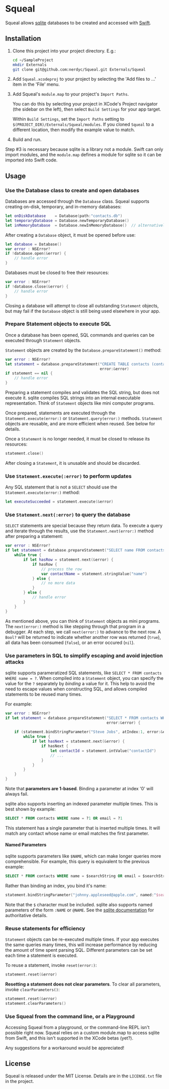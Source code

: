 # Squeal

Squeal allows [sqlite](http://www.sqlite.org/) databases to be created and accessed with [Swift](https://developer.apple.com/swift/).

## Installation

1.  Clone this project into your project directory. E.g.:

    ```bash
    cd ~/SampleProject
    mkdir Externals
    git clone git@github.com:nerdyc/Squeal.git Externals/Squeal
    ```

2.  Add `Squeal.xcodeproj` to your project by selecting the 'Add files to ...' item in the 'File' menu.

3.  Add Squeal's `module.map` to your project's `Import Paths`.
    
    You can do this by selecting your project in XCode's Project navigator (the sidebar on the left), then select
    `Build Settings` for your app target.
    
    Within `Build Settings`, set the `Import Paths` setting to `$(PROJECT_DIR)/Externals/Squeal/modules`. If you cloned
    `Squeal` to a different location, then modify the example value to match.

4.  Build and run.


Step #3 is necessary because sqlite is a library not a module. Swift can only import modules, and the `module.map` 
defines a module for sqlite so it can be imported into Swift code.

## Usage

### Use the Database class to create and open databases

Databases are accessed through the `Database` class. Squeal supports creating on-disk, temporary, and in-memory 
databases:

```swift
let onDiskDatabase    = Database(path:"contacts.db")
let temporaryDatabase = Database.newTemporaryDatabase()
let inMemoryDatabase  = Database.newInMemoryDatabase()  // alternatively: Database()
```

After creating a `Database` object, it must be opened before use:

```swift
let database = Database()
var error : NSError?
if !database.open(&error) {
    // handle error
}
```

Databases must be closed to free their resources:

```swift
var error : NSError?
if !database.close(&error) {
    // handle error
}
```

Closing a database will attempt to close all outstanding `Statement` objects, but may fail if the `Database` object is 
still being used elsewhere in your app.

### Prepare Statement objects to execute SQL

Once a database has been opened, SQL commands and queries can be executed through `Statement` objects.

`Statement` objects are created by the `Database.prepareStatement()` method:

```swift
var error : NSError?
let statement = database.prepareStatement("CREATE TABLE contacts (contactId INTEGER PRIMARY KEY, name TEXT)",
                                          error:&error)
if statement == nil {
    // handle error
}
```

Preparing a statement compiles and validates the SQL string, but does not execute it. sqlite compiles SQL strings into
an internal executable representation. Think of `Statement` objects like mini computer programs.

Once prepared, statements are executed through the `Statement.execute(error:)` or `Statement.query(error:)` methods. `Statement` objects are reusable, and are more efficient when reused. See below for details.

Once a `Statement` is no longer needed, it must be closed to release its resources:

```swift
statement.close()
```

After closing a `Statement`, it is unusable and should be discarded.

### Use `Statement.execute(:error)` to perform updates

Any SQL statement that is not a `SELECT` should use the `Statement.execute(error:)` method:

```swift
let executeSucceeded = statement.execute(&error)
```

### Use `Statement.next(:error)` to query the database

`SELECT` statements are special because they return data. To execute a query and iterate through the results, use the
`Statement.next(error:)` method after preparing a statement:

```swift
var error : NSError?
if let statement = database.prepareStatement("SELECT name FROM contacts", error:&error) {
    while true {
        if let hasRow = statement.next(&error) {
            if hasRow {
                // process the row
                var contactName = statement.stringValue("name")
            } else {
                // no more data
            }
        } else {
            // handle error
        }
    }
}
```

As mentioned above, you can think of `Statement` objects as mini programs. The `next(error:)` method is like stepping 
through that program in a debugger. At each step, we call `next(error:)` to advance to the next row. A `Bool?` will be 
returned to indicate whether another row was returned (`true`), all data has been consumed (`false`), or an error 
occured (`nil`).

### Use parameters in SQL to simplify escaping and avoid injection attacks

sqlite supports parameratized SQL statements, like `SELECT * FROM contacts WHERE name = ?`. When compiled into a `Statement` object, you can specify the value for the `?` separately by *binding* a value for it. This help to avoid the need to escape values when constructing SQL, and allows compiled statements to be reused many times.

For example:

```swift
var error : NSError?
if let statement = database.prepareStatement("SELECT * FROM contacts WHERE name = ?",
                                             error:&error) {
    
    if (statement.bindStringParameter("Steve Jobs", atIndex:1, error:&error)) {
        while true {
            if let hasNext = statement.next(&error) {
                if hasNext {
                    let contactId = statement.intValue("contactId")
                    // ...
                }
            }
        }
    }
}
```

Note that **parameters are 1-based**. Binding a parameter at index '0' will always fail.

sqlite also supports inserting an indexed parameter multiple times. This is best shown by example: 

```sql
SELECT * FROM contacts WHERE name = ?1 OR email = ?1
```

This statement has a single parameter that is inserted multiple times. It will match any contact whose name or email 
matches the first parameter. 

#### Named Parameters

sqlite supports parameters like `$NAME`, which can make longer queries more comprehensible. For example, this query is
equivalent to the previous example:

```SQL
SELECT * FROM contacts WHERE name = $searchString OR email = $searchString
```

Rather than binding an index, you bind it's name:

```swift
statement.bindStringParameter("johnny.appleseed@apple.com", named:"$searchString", error:&error)
```

Note that the `$` character must be included. sqlite also supports named parameters of the form `:NAME` or `@NAME`. See the [sqlite documentation](http://www.sqlite.org/lang_expr.html#varparam) for authoritative details.

### Reuse statements for efficiency

`Statement` objects can be re-executed multiple times. If your app executes the same queries many times, this will increase performance by reducing the amount of time spent parsing SQL. Different parameters can be set each time a statement is executed. 

To reuse a statement, invoke `reset(error:)`:

```swift
statement.reset(&error)
```

**Resetting a statement does not clear parameters**. To clear all parameters, invoke `clearParameters()`:

```swift
statement.reset(&error)
statement.clearParameters()
```

### Use Squeal from the command line, or a Playground

Accessing Squeal from a playground, or the command-line REPL isn't possible right now. Squeal relies on a custom module.map to access sqlite from Swift, and this isn't supported in the XCode betas (yet?).

Any suggestions for a workaround would be appreciated!

## License

Squeal is released under the MIT License. Details are in the `LICENSE.txt` file in the project.
